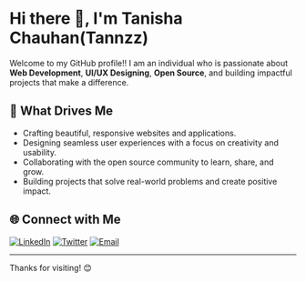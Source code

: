 # Hi there 👋, I'm Tanisha Chauhan(Tannzz)

Welcome to my GitHub profile!! I am an individual who is passionate about **Web Development**, **UI/UX Designing**, **Open Source**, and building impactful projects that make a difference.

## 🚀 What Drives Me

- Crafting beautiful, responsive websites and applications.
- Designing seamless user experiences with a focus on creativity and usability.
- Collaborating with the open source community to learn, share, and grow.
- Building projects that solve real-world problems and create positive impact.


## 🌐 Connect with Me

[![LinkedIn](https://img.shields.io/badge/LinkedIn-blue?style=flat&logo=linkedin&logoColor=white)](https://www.linkedin.com/in/tanisha-chauhan-a71776321/)
[![Twitter](https://img.shields.io/badge/Twitter-1DA1F2?style=flat&logo=twitter&logoColor=white)](https://x.com/tannzz_10)
[![Email](https://img.shields.io/badge/Email-D14836?style=flat&logo=gmail&logoColor=white)](mailto:chauhantanisha831@gmail.com)

---

Thanks for visiting! 😊
